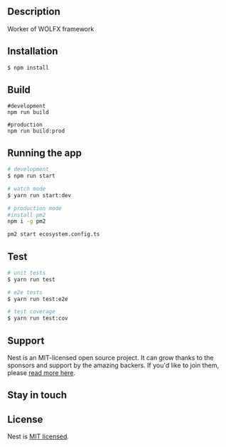 ## Description

Worker of WOLFX framework

## Installation

```bash
$ npm install
```

## Build
```shell
#development
npm run build

#production
npm run build:prod
```

## Running the app

```bash
# development
$ npm run start

# watch mode
$ yarn run start:dev

# production mode
#install pm2
npm i -g pm2 

pm2 start ecosystem.config.ts
```

## Test

```bash
# unit tests
$ yarn run test

# e2e tests
$ yarn run test:e2e

# test coverage
$ yarn run test:cov
```

## Support

Nest is an MIT-licensed open source project. It can grow thanks to the sponsors and support by the amazing backers. If you'd like to join them, please [read more here](https://docs.nestjs.com/support).

## Stay in touch

## License

Nest is [MIT licensed](LICENSE).
